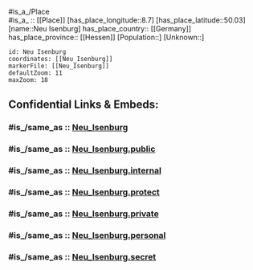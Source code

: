 ﻿---
confidential: public
isDeleted: false
location:
- 50.03
- 8.7
mapmarker: city
mapzoom:
- 7
- 12
SpocWebEntityId: 32798
tags:
- geo/City
type: City
---

#is_a_/Place  
#is_a_ :: [[Place]] 
[has_place_longitude::8.7] 
[has_place_latitude::50.03] 
[name::Neu Isenburg] 
has_place_country:: [[Germany]]  
has_place_province:: [[Hessen]] 
[Population::] 
[Unknown::] 


```leaflet
id: Neu Isenburg
coordinates: [[Neu_Isenburg]] 
markerFile: [[Neu_Isenburg]] 
defaultZoom: 11 
maxZoom: 18
```


## Confidential Links & Embeds: 

### #is_/same_as :: [Neu_Isenburg](/_Standards/Earth/Continent/Europe/Europe~Central/Germany/Germany~West/Hessen/counties~Hessen/Offenbach~Main/cities~Offenbach~Main/Dreieich/boroughs~Dreieich/Neu_Isenburg.md) 

### #is_/same_as :: [Neu_Isenburg.public](/_public/Earth/Continent/Europe/Europe~Central/Germany/Germany~West/Hessen/counties~Hessen/Offenbach~Main/cities~Offenbach~Main/Dreieich/boroughs~Dreieich/Neu_Isenburg.public.md) 

### #is_/same_as :: [Neu_Isenburg.internal](/_internal/Earth/Continent/Europe/Europe~Central/Germany/Germany~West/Hessen/counties~Hessen/Offenbach~Main/cities~Offenbach~Main/Dreieich/boroughs~Dreieich/Neu_Isenburg.internal.md) 

### #is_/same_as :: [Neu_Isenburg.protect](/_protect/Earth/Continent/Europe/Europe~Central/Germany/Germany~West/Hessen/counties~Hessen/Offenbach~Main/cities~Offenbach~Main/Dreieich/boroughs~Dreieich/Neu_Isenburg.protect.md) 

### #is_/same_as :: [Neu_Isenburg.private](/_private/Earth/Continent/Europe/Europe~Central/Germany/Germany~West/Hessen/counties~Hessen/Offenbach~Main/cities~Offenbach~Main/Dreieich/boroughs~Dreieich/Neu_Isenburg.private.md) 

### #is_/same_as :: [Neu_Isenburg.personal](/_personal/Earth/Continent/Europe/Europe~Central/Germany/Germany~West/Hessen/counties~Hessen/Offenbach~Main/cities~Offenbach~Main/Dreieich/boroughs~Dreieich/Neu_Isenburg.personal.md) 

### #is_/same_as :: [Neu_Isenburg.secret](/_secret/Earth/Continent/Europe/Europe~Central/Germany/Germany~West/Hessen/counties~Hessen/Offenbach~Main/cities~Offenbach~Main/Dreieich/boroughs~Dreieich/Neu_Isenburg.secret.md)


